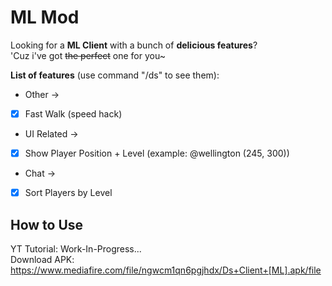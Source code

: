 # ML Mod #

Looking for a **ML Client** with a bunch of **delicious features**? </br>
'Cuz i've got ~~the perfect~~ one for you~ </br>

__List of features__ (use command "/ds" to see them):
- Other ->
 - [x] Fast Walk (speed hack)
- UI Related ->
 - [x] Show Player Position + Level (example: @wellington (245, 300))
- Chat ->
 - [x] Sort Players by Level

## How to Use ##
YT Tutorial: Work-In-Progress...</br>
Download APK: https://www.mediafire.com/file/ngwcm1qn6pgjhdx/Ds+Client+[ML].apk/file